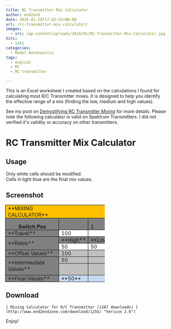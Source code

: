 ```yaml
---
title: RC Transmitter Mix Calculator
author: end2end
date: 2016-01-28T17:43:43+00:00
url: /rc-transmitter-mix-calculator/
images:
  - src: /wp-content/uploads/2016/01/RC-Transmitter-Mix-Calculator.jpg
hits:
  - 1361
categories:
  - Model Aeronautics
tags:
  - english
  - RC
  - RC transmitter

---
```

This is an Excel worksheet I created based on the calculations I found for calculating most R/C Transmitter mixes. It is designed to help you identify the effective range of a mix (finding the low, medium and high values).

See my post on [Demystifying RC Transmitter Mixing](/demystifying-rc-transmitter-mixing/) for more details.
Please note the following calculator is valid on Spektrum Transmitters. I did not verified it's validity or accuracy on other transmitters.

# RC Transmitter Mix Calculator

## Usage

Only white cells should be modified.  
Cells in light blue are the final mix values.

## Screenshot

<table class="MsoNormalTable" style="width: 234.05pt; margin-left: -1.15pt; border-collapse: collapse;" border="0" width="312" cellspacing="0" cellpadding="0">
  <tr style="height: 15.0pt;">
    <td style="width: 234.05pt; border: solid windowtext 1.0pt; background: #FFC000; padding: 0in 5.4pt 0in 5.4pt; height: 15.0pt;" colspan="4" valign="bottom" nowrap="nowrap" width="312">**MIXING<br /> CALCULATOR**</td>
  </tr>
  <tr style="height: 15.0pt;">
    <td style="width: 114.15pt; border: solid windowtext 1.0pt; border-top: none; background: gray; padding: 0in 5.4pt 0in 5.4pt; height: 15.0pt;" valign="bottom" nowrap="nowrap" width="152">
      <p class="MsoNormal" style="margin-bottom: .0001pt; text-align: center; line-height: normal;" align="center">
        <b>Switch Pos</b>
      </p>
    </td>
    <td style="width: 37.0pt; border-top: none; border-left: none; border-bottom: solid windowtext 1.0pt; border-right: solid windowtext 1.0pt; background: gray; padding: 0in 5.4pt 0in 5.4pt; height: 15.0pt;" valign="bottom" nowrap="nowrap" width="49"></td>
    <td style="width: 33.7pt; border-top: none; border-left: none; border-bottom: solid windowtext 1.0pt; border-right: solid windowtext 1.0pt; background: gray; padding: 0in 5.4pt 0in 5.4pt; height: 15.0pt;" valign="bottom" nowrap="nowrap" width="45">1</td>
    <td style="width: 49.2pt; border-top: none; border-left: none; border-bottom: solid windowtext 1.0pt; border-right: solid windowtext 1.0pt; background: gray; padding: 0in 5.4pt 0in 5.4pt; height: 15.0pt;" valign="bottom" nowrap="nowrap" width="66">2</td>
  </tr>
  <tr style="height: 15.0pt;">
    <td style="width: 114.15pt; border: solid windowtext 1.0pt; border-top: none; background: gray; padding: 0in 5.4pt 0in 5.4pt; height: 15.0pt;" valign="bottom" nowrap="nowrap" width="152">**Travel**</td>
    <td style="width: 37.0pt; border-top: none; border-left: none; border-bottom: solid windowtext 1.0pt; border-right: solid windowtext 1.0pt; background: white; padding: 0in 5.4pt 0in 5.4pt; height: 15.0pt;" valign="bottom" nowrap="nowrap" width="49">100</td>
    <td style="width: 33.7pt; border-top: none; border-left: none; border-bottom: solid windowtext 1.0pt; border-right: solid windowtext 1.0pt; background: white; padding: 0in 5.4pt 0in 5.4pt; height: 15.0pt;" valign="bottom" nowrap="nowrap" width="45"></td>
    <td style="width: 49.2pt; border-top: none; border-left: none; border-bottom: solid windowtext 1.0pt; border-right: solid windowtext 1.0pt; background: white; padding: 0in 5.4pt 0in 5.4pt; height: 15.0pt;" valign="bottom" nowrap="nowrap" width="66">-100</td>
  </tr>
  <tr style="height: 15.0pt;">
    <td style="width: 114.15pt; border-top: none; border-left: solid windowtext 1.0pt; border-bottom: solid black 1.0pt; border-right: solid windowtext 1.0pt; background: gray; padding: 0in 5.4pt 0in 5.4pt; height: 15.0pt;" rowspan="2" nowrap="nowrap" width="152">**Rates**</td>
    <td style="width: 37.0pt; border-top: none; border-left: none; border-bottom: solid windowtext 1.0pt; border-right: solid windowtext 1.0pt; background: gray; padding: 0in 5.4pt 0in 5.4pt; height: 15.0pt;" valign="bottom" nowrap="nowrap" width="49">**High**</td>
    <td style="width: 33.7pt; border-top: none; border-left: none; border-bottom: solid windowtext 1.0pt; border-right: solid windowtext 1.0pt; background: gray; padding: 0in 5.4pt 0in 5.4pt; height: 15.0pt;" valign="bottom" nowrap="nowrap" width="45">**Low**</td>
    <td style="width: 49.2pt; border-top: none; border-left: none; border-bottom: solid windowtext 1.0pt; border-right: solid windowtext 1.0pt; background: gray; padding: 0in 5.4pt 0in 5.4pt; height: 15.0pt;" valign="bottom" nowrap="nowrap" width="66">**Offset**</td>
  </tr>
  <tr style="height: 15.0pt;">
    <td style="width: 37.0pt; border-top: none; border-left: none; border-bottom: solid windowtext 1.0pt; border-right: solid windowtext 1.0pt; background: white; padding: 0in 5.4pt 0in 5.4pt; height: 15.0pt;" valign="bottom" nowrap="nowrap" width="49">50</td>
    <td style="width: 33.7pt; border-top: none; border-left: none; border-bottom: solid windowtext 1.0pt; border-right: solid windowtext 1.0pt; background: white; padding: 0in 5.4pt 0in 5.4pt; height: 15.0pt;" valign="bottom" nowrap="nowrap" width="45">50</td>
    <td style="width: 49.2pt; border-top: none; border-left: none; border-bottom: solid windowtext 1.0pt; border-right: solid windowtext 1.0pt; background: white; padding: 0in 5.4pt 0in 5.4pt; height: 15.0pt;" valign="bottom" nowrap="nowrap" width="66"></td>
  </tr>
  <tr style="height: 15.0pt;">
    <td style="width: 114.15pt; border: solid windowtext 1.0pt; border-top: none; background: gray; padding: 0in 5.4pt 0in 5.4pt; height: 15.0pt;" nowrap="nowrap" width="152">**Offset Values**</td>
    <td style="width: 37.0pt; border-top: none; border-left: none; border-bottom: solid windowtext 1.0pt; border-right: solid windowtext 1.0pt; background: #BFBFBF; padding: 0in 5.4pt 0in 5.4pt; height: 15.0pt;" valign="bottom" nowrap="nowrap" width="49">100</td>
    <td style="width: 33.7pt; border-top: none; border-left: none; border-bottom: solid windowtext 1.0pt; border-right: solid windowtext 1.0pt; background: #BFBFBF; padding: 0in 5.4pt 0in 5.4pt; height: 15.0pt;" valign="bottom" nowrap="nowrap" width="45"></td>
    <td style="width: 49.2pt; border-top: none; border-left: none; border-bottom: solid windowtext 1.0pt; border-right: solid windowtext 1.0pt; background: #BFBFBF; padding: 0in 5.4pt 0in 5.4pt; height: 15.0pt;" valign="bottom" nowrap="nowrap" width="66">-100</td>
  </tr>
  <tr style="height: 15.0pt;">
    <td style="width: 114.15pt; border-top: none; border-left: solid windowtext 1.0pt; border-bottom: solid black 1.0pt; border-right: solid windowtext 1.0pt; background: gray; padding: 0in 5.4pt 0in 5.4pt; height: 15.0pt;" rowspan="2" width="152">**Intermediate<br /> Values**</td>
    <td style="width: 37.0pt; border-top: none; border-left: none; border-bottom: solid windowtext 1.0pt; border-right: solid windowtext 1.0pt; background: #BFBFBF; padding: 0in 5.4pt 0in 5.4pt; height: 15.0pt;" valign="bottom" nowrap="nowrap" width="49">50</td>
    <td style="width: 33.7pt; border-top: none; border-left: none; border-bottom: solid windowtext 1.0pt; border-right: solid windowtext 1.0pt; background: #BFBFBF; padding: 0in 5.4pt 0in 5.4pt; height: 15.0pt;" valign="bottom" nowrap="nowrap" width="45"></td>
    <td style="width: 49.2pt; border-top: none; border-left: none; border-bottom: solid windowtext 1.0pt; border-right: solid windowtext 1.0pt; background: #BFBFBF; padding: 0in 5.4pt 0in 5.4pt; height: 15.0pt;" valign="bottom" nowrap="nowrap" width="66">-50</td>
  </tr>
  <tr style="height: 15.0pt;">
    <td style="width: 37.0pt; border-top: none; border-left: none; border-bottom: solid windowtext 1.0pt; border-right: solid windowtext 1.0pt; background: #BFBFBF; padding: 0in 5.4pt 0in 5.4pt; height: 15.0pt;" valign="bottom" nowrap="nowrap" width="49">
      <p class="MsoNormal" style="margin-bottom: .0001pt; text-align: center; line-height: normal;" align="center">
        <b>&nbsp;</b>
      </p>
    </td>
    <td style="width: 33.7pt; border-top: none; border-left: none; border-bottom: solid windowtext 1.0pt; border-right: solid windowtext 1.0pt; background: #BFBFBF; padding: 0in 5.4pt 0in 5.4pt; height: 15.0pt;" valign="bottom" nowrap="nowrap" width="45"></td>
    <td style="width: 49.2pt; border-top: none; border-left: none; border-bottom: solid windowtext 1.0pt; border-right: solid windowtext 1.0pt; background: #BFBFBF; padding: 0in 5.4pt 0in 5.4pt; height: 15.0pt;" valign="bottom" nowrap="nowrap" width="66">**&nbsp;**</td>
  </tr>
  <tr style="height: 15.0pt;">
    <td style="width: 114.15pt; border: solid windowtext 1.0pt; border-top: none; background: gray; padding: 0in 5.4pt 0in 5.4pt; height: 15.0pt;" valign="bottom" nowrap="nowrap" width="152">**Final Values**</td>
    <td style="width: 37.0pt; border-top: none; border-left: none; border-bottom: solid windowtext 1.0pt; border-right: solid windowtext 1.0pt; background: #C5D9F1; padding: 0in 5.4pt 0in 5.4pt; height: 15.0pt;" valign="bottom" nowrap="nowrap" width="49">**50**</td>
    <td style="width: 33.7pt; border: none; border-bottom: solid windowtext 1.0pt; background: #C5D9F1; padding: 0in 5.4pt 0in 5.4pt; height: 15.0pt;" valign="bottom" nowrap="nowrap" width="45"></td>
    <td style="width: 49.2pt; border: solid windowtext 1.0pt; border-top: none; background: #C5D9F1; padding: 0in 5.4pt 0in 5.4pt; height: 15.0pt;" valign="bottom" nowrap="nowrap" width="66">**-50**</td>
  </tr>
</table>

## Download


	[ Mixing Calculator for R/C Transmitter (1107 downloads) ](http://www.end2endzone.com/download/1255/ "Version 2.0")

Enjoy!
